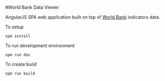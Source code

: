 #World Bank Data Viewer

AngularJS SPA web application built on top of [World Bank](http://www.worldbank.org/) indicators data.

To setup

```
npm install
```


To run development environment

```
npm run dev
```


To create build

```
npm run build
```
